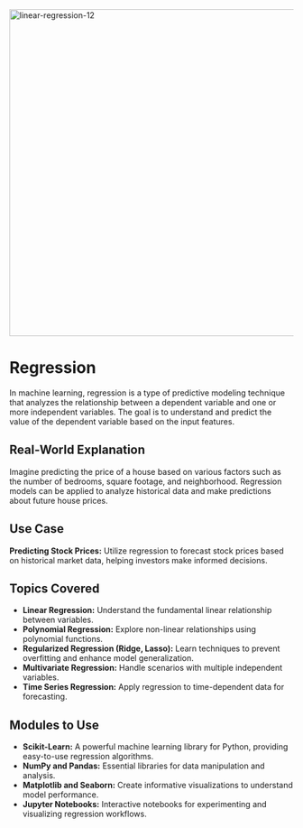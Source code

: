 <img width="579" alt="linear-regression-12" src="https://github.com/Aravind8281/Regression/assets/95999211/e97917bf-ab18-4a36-8f6c-dd1b36bd5a22">
 
# Regression
  
In machine learning, regression is a type of predictive modeling technique that analyzes the relationship between a dependent variable and one or more independent variables. The goal is to understand and predict the value of the dependent variable based on the input features.
 
## Real-World Explanation 
  
Imagine predicting the price of a house based on various factors such as the number of bedrooms, square footage, and neighborhood. Regression models can be applied to analyze historical data and make predictions about future house prices.

## Use Case

**Predicting Stock Prices:** Utilize regression to forecast stock prices based on historical market data, helping investors make informed decisions.

## Topics Covered

- **Linear Regression:** Understand the fundamental linear relationship between variables.
- **Polynomial Regression:** Explore non-linear relationships using polynomial functions.
- **Regularized Regression (Ridge, Lasso):** Learn techniques to prevent overfitting and enhance model generalization.
- **Multivariate Regression:** Handle scenarios with multiple independent variables.
- **Time Series Regression:** Apply regression to time-dependent data for forecasting.

## Modules to Use

- **Scikit-Learn:** A powerful machine learning library for Python, providing easy-to-use regression algorithms.
- **NumPy and Pandas:** Essential libraries for data manipulation and analysis.
- **Matplotlib and Seaborn:** Create informative visualizations to understand model performance.
- **Jupyter Notebooks:** Interactive notebooks for experimenting and visualizing regression workflows.
